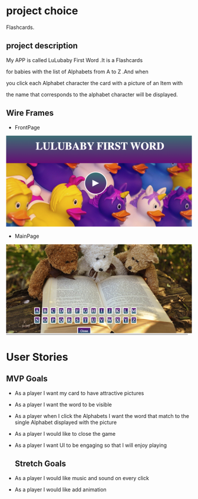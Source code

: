 

# project choice


 Flashcards.

## project description
  
My APP is called LuLubaby First Word .It is a Flashcards 

for babies with the list of Alphabets from A to Z .And when

you click each Alphabet character the card with a picture of an Item with

the name that corresponds to the alphabet character will be displayed.

    
   ## Wire Frames

- FrontPage

<img src="./images/Screen Shot 2021-02-22 at 11.37.17 PM.png">






- MainPage



<img src ="./images/Screen Shot 2021-02-22 at 11.37.34 PM.png">







  # User Stories


## MVP Goals

- As a player I want my card to have attractive pictures

- As a player I want the word to be visible

- As a player when I click the Alphabets I want the word that match to the single
Alphabet displayed with the picture

- As a player I would like to close the game

- As a player I want UI to be engaging so that I will enjoy playing



   ## Stretch Goals

- As a player I would like music and sound on every click

- As a player I would like add animation  